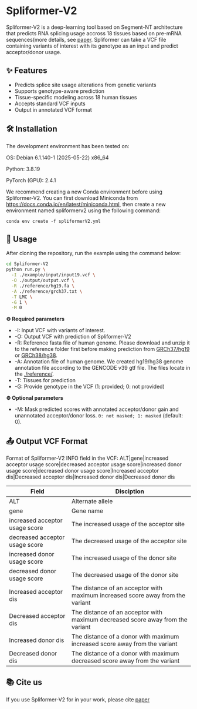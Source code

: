 # Spliformer-V2

Spliformer-V2 is a deep-learning tool based on Segment-NT architecture that predicts RNA splicing usage accross 18 tissues based on pre-mRNA sequences(more details, see [paper](). Spliformer can take a VCF file containing variants of interest with its genotype as an input and predict acceptor/donor usage. 

## ✨ Features

- Predicts splice site usage alterations from genetic variants  
- Supports genotype-aware prediction  
- Tissue-specific modeling across 18 human tissues  
- Accepts standard VCF inputs  
- Output in annotated VCF format
  
## 🛠 Installation
The development environment has been tested on:

OS: Debian 6.1.140-1 (2025-05-22) x86_64

Python: 3.8.19

PyTorch (GPU): 2.4.1

We recommend creating a new Conda environment before using Spliformer-V2. You can first download Miniconda from https://docs.conda.io/en/latest/miniconda.html, then create a new environment named spliformerv2 using the following command:
```
conda env create -f spliformerV2.yml
``` 

## 🚀 Usage
After cloning the repository, run the example using the command below:
```sh
cd Spliformer-V2
python run.py \
  -I ./example/input/input19.vcf \
  -O ./output/output.vcf \
  -R ./reference/hg19.fa \
  -A ./reference/grch37.txt \
  -T LMC \
  -G 1 \
  -M 0
```
**⚙️ Required parameters**


-   -I: Input VCF with variants of interest.
-   -O: Output VCF with prediction of Spliformer-V2
-   -R: Reference fasta file of human genome. Please download and unzip it to the reference folder first before making prediction from [GRCh37/hg19](http://hgdownload.cse.ucsc.edu/goldenPath/hg19/bigZips/hg19.fa.gz) or [GRCh38/hg38](http://hgdownload.cse.ucsc.edu/goldenPath/hg38/bigZips/hg38.fa.gz).
-   -A: Annotation file of human genome.  We created hg19/hg38 genome annotation file according to the GENCODE v39 gtf file. The files locate in the [./reference/](https://github.com/TJ-zhanglab/Spliformer-V2/tree/main/reference).
-   -T: Tissues for prediction
-   -G: Provide genotype in the VCF (1: provided; 0: not provided)
  
**⚙️ Optional parameters**


-   -M: Mask predicted scores with annotated acceptor/donor gain and unannotated acceptor/donor loss. ```0: not masked; 1: masked``` (default: 0).

## 📤 Output VCF Format
Format of Spliformer-V2 INFO field in the VCF: ALT|gene|increased acceptor usage score|decreased acceptor usage score|increased donor usage score|decreased donor usage score|Increased acceptor dis|Decreased acceptor dis|Increased donor dis|Decreased donor dis

|Field                          |Disciption                         |
|-------------------------------|-----------------------------|
|ALT            |Alternate allele            |
|gene            |Gene name            |
|increased acceptor usage score| The increased usage of the acceptor site|
|decreased acceptor usage score| The decreased usage of the acceptor site|
|increased donor usage score| The increased usage of the donor site|
|decreased donor usage score| The decreased usage of the donor site|
|Increased acceptor dis|The distance of an acceptor with maximum increased score away from the variant|
|Decreased acceptor dis|The distance of an acceptor with maximum decreased score away from the variant|
|Increased donor dis|The distance of a donor with maximum increased score away from the variant|
|Decreased donor dis|The distance of a donor with maximum decreased score away from the variant|

## 📚 Cite us
If you use Spliformer-V2 for in your work, please cite [paper]()

